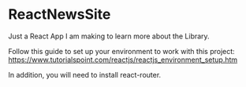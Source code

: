 # ReactNewsSite
Just a React App I am making to learn more about the Library.

Follow this guide to set up your environment to work with this project: https://www.tutorialspoint.com/reactjs/reactjs_environment_setup.htm

In addition, you will need to install react-router.